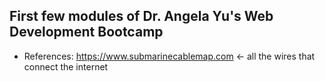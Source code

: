 First few modules of Dr. Angela Yu's Web Development Bootcamp
-
- References: https://www.submarinecablemap.com <- all the wires that connect the internet
